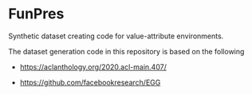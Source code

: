 # FunPres

Synthetic dataset creating code for value-attribute environments.

The dataset generation code in this repository is based on the following 

  * https://aclanthology.org/2020.acl-main.407/
    
  * https://github.com/facebookresearch/EGG
